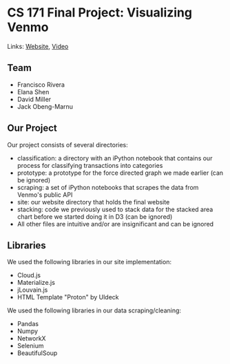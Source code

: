 CS 171 Final Project: Visualizing Venmo
=======================================

Links: [Website](http://visualizing-venmo.herokuapp.com/site/index.html), [Video](https://www.youtube.com/watch?v=9dya0sNQ_wA)

Team
----
- Francisco Rivera
- Elana Shen
- David Miller
- Jack Obeng-Marnu

Our Project
-----------
Our project consists of several directories:

- classification: a directory with an iPython notebook that contains our process for classifying transactions into categories
- prototype: a prototype for the force directed graph we made earlier (can be ignored)
- scraping: a set of iPython notebooks that scrapes the data from Venmo's public API
- site: our website directory that holds the final website
- stacking: code we previously used to stack data for the stacked area chart before we started doing it in D3 (can be ignored)
- All other files are intuitive and/or are insignificant and can be ignored

Libraries
---------
We used the following libraries in our site implementation:

- Cloud.js
- Materialize.js
- jLouvain.js
- HTML Template "Proton" by Uldeck

We used the following libraries in our data scraping/cleaning:

- Pandas
- Numpy 
- NetworkX
- Selenium
- BeautifulSoup



